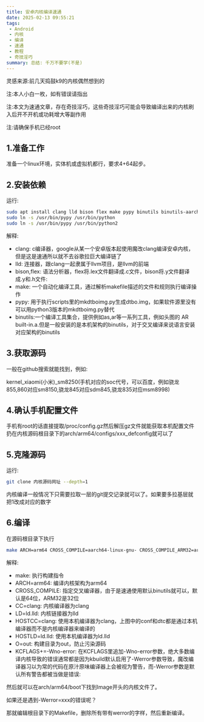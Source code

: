 ```yaml
---
title: 安卓内核编译速通
date: 2025-02-13 09:55:21
tags:
 - Android
 - 内核
 - 编译
 - 速通
 - 教程
 - 奇技淫巧
summary: 总结: 千万不要学(不是)
---
```

灵感来源:前几天捣鼓k9的内核偶然想到的

注:本人小白一枚，如有错误请指出

注:本文为速通文章，存在奇技淫巧，这些奇技淫巧可能会导致编译出来的内核刷入后开不开机或功耗增大等副作用

注:请确保手机已经root

## 1.准备工作
准备一个linux环境，实体机或虚拟机都行，要求4+64起步。

## 2.安装依赖
运行: 
```bash
sudo apt install clang lld bison flex make pypy binutils binutils-aarch64-linux-gnu binutils-arm-linux-gnueabihf git -y
sudo ln -s /usr/bin/pypy /usr/bin/python 
sudo ln -s /usr/bin/pypy /usr/bin/python2        
```
解释:

- clang: c编译器，google从某一个安卓版本起使用魔改clang编译安卓内核，但是这是速通所以就不去谷歌拉巨大编译链了
- lld: 连接器，跟clang一起隶属于llvm项目，是llvm的前端
- bison,flex: 语法分析器，flex将.lex文件翻译成.c文件，bison将.y文件翻译成.y和.h文件:
- make: 一个自动化编译工具，通过解析makefile描述的文件和规则执行编译操作
- pypy: 用于执行scripts里的mkdtboimg.py生成dtbo.img，如果软件源里没有可以用python3版本的mkdtboimg.py替代
- binutils:一个编译工具集合，提供例如as,ar等一系列工具，例如头图的 AR built-in.a.但是一般安装的是本机架构的binutils，对于交叉编译来说语言安装对应架构的binutils

## 3.获取源码
一般在github搜索就能找到，例如:

kernel_xiaomi(小米)_sm8250(手机对应的soc代号，可以百度，例如骁龙855,860对应sm8150,骁龙845对应sdm845,骁龙835对应msm8998)

## 4.确认手机配置文件
手机有root的话直接提取/proc/config.gz然后解压gz文件就能获取本机配置文件扔在内核源码根目录下的arch/arm64/configs/xxx_defconfig就可以了

## 5.克隆源码
运行:
```bash
git clone 内核源码网址 --depth=1
```

内核编译一般情况下只需要拉取一层的git提交记录就可以了。如果要多拉基层就把1改成对应的数字

## 6.编译
在源码根目录下执行
```bash
make ARCH=arm64 CROSS_COMPILE=aarch64-linux-gnu- CROSS_COMPILE_ARM32=arm-linux-gnuabeihf- CC=clang LD=ld.lld HOSTCC=clang HOSTLD=ld.lld O=out KCFLAGS+=-Wno-error xxx_defconfig all
```
解释:

- make: 执行构建指令
- ARCH=arm64: 编译内核架构为arm64
- CROSS_COMPILE: 指定交叉编译器，由于是速通使用默认binutils就可以，默认是64位，ARM32是32位
- CC=clang: 内核编译器为clang
- LD=ld.lld: 内核链接器为lld
- HOSTCC=clang: 使用本机编译器为clang，上图中的conf和dtc都是通过本机编译器而不是内核编译器来编译的
- HOSTLD=ld.lld: 使用本机编译器为ld.lld
- O=out: 构建目录为out，防止污染源码
- KCFLAGS+=-Wno-error: 在KCFLAGS里追加-Wno-error参数，绝大多数编译内核导致的错误通常都是因为kbuild默认启用了-Werror参数导致，魔改编译器习以为常的代码在原汁原味编译器上会被视为警告，而-Werror参数是默认所有警告都被当做是错误:

然后就可以在arch/arm64/boot下找到Image开头的内核文件了。

如果还是遇到-Werror=xxx的错误呢？

那就编辑根目录下的Makefile，删除所有带有werror的字样，然后重新编译。
